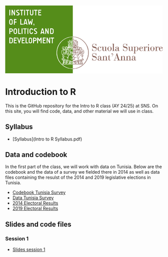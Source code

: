 ![](dirpolis_logo_eng.png)

# Introduction to R
This is the GitHub repository for the Intro to R class (AY 24/25) at SNS. On this site, you will find code, data, and other material we will use in class.
## Syllabus
- [Syllabus](Intro to R Syllabus.pdf)
## Data and codebook
In the first part of the class, we will work with data on Tunisia. Below are the codebook and the data of a survey we fielded there in 2014 as well as data files containing the resulst of the 2014 and 2019 legislative elections in Tunisia. 
- [Codebook Tunisia Survey](Codebook-TUN-Survey.pdf)
- [Data Tunisia Survey](tunisia_survey.csv)
- [2014 Electoral Results](res2014.csv)
- [2019 Electoral Results](res2019.csv)
## Slides and code files
### Session 1
- [Slides session 1](Session-1.pdf)


